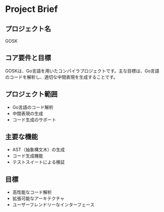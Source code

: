 # Project Brief

## プロジェクト名
GOSK

## コア要件と目標
GOSKは、Go言語を用いたコンパイラプロジェクトです。主な目標は、Go言語のコードを解析し、適切な中間表現を生成することです。

## プロジェクト範囲
- Go言語のコード解析
- 中間表現の生成
- コード生成のサポート

## 主要な機能
- AST（抽象構文木）の生成
- コード生成機能
- テストスイートによる検証

## 目標
- 高性能なコード解析
- 拡張可能なアーキテクチャ
- ユーザーフレンドリーなインターフェース

